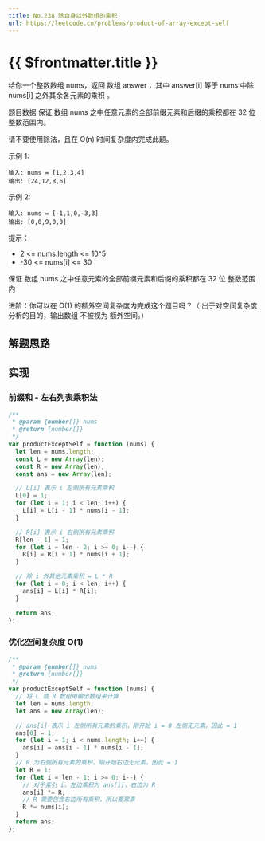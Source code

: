 ```yaml
---
title: No.238 除自身以外数组的乘积
url: https://leetcode.cn/problems/product-of-array-except-self
---
```


# <a class='!no-underline' :href="$frontmatter.url" target="_blank">{{ $frontmatter.title }}</a>

给你一个整数数组 nums，返回 数组 answer ，其中 answer\[i\] 等于 nums 中除 nums\[i\] 之外其余各元素的乘积 。

题目数据 保证 数组 nums 之中任意元素的全部前缀元素和后缀的乘积都在 32 位 整数范围内。

请不要使用除法，且在 O(n) 时间复杂度内完成此题。

示例 1:

```text
输入: nums = [1,2,3,4]
输出: [24,12,8,6]
```

示例 2:

```text
输入: nums = [-1,1,0,-3,3]
输出: [0,0,9,0,0]
```

提示：

- 2 <= nums.length <= 10^5
- -30 <= nums\[i\] <= 30

保证 数组 nums 之中任意元素的全部前缀元素和后缀的乘积都在 32 位 整数范围内

进阶：你可以在 O(1) 的额外空间复杂度内完成这个题目吗？（ 出于对空间复杂度分析的目的，输出数组 不被视为 额外空间。）

## 解题思路

## 实现

### 前缀和 - 左右列表乘积法

```js
/**
 * @param {number[]} nums
 * @return {number[]}
 */
var productExceptSelf = function (nums) {
  let len = nums.length;
  const L = new Array(len);
  const R = new Array(len);
  const ans = new Array(len);

  // L[i] 表示 i 左侧所有元素乘积
  L[0] = 1;
  for (let i = 1; i < len; i++) {
    L[i] = L[i - 1] * nums[i - 1];
  }

  // R[i] 表示 i 右侧所有元素乘积
  R[len - 1] = 1;
  for (let i = len - 2; i >= 0; i--) {
    R[i] = R[i + 1] * nums[i + 1];
  }

  // 除 i 外其他元素乘积 = L * R
  for (let i = 0; i < len; i++) {
    ans[i] = L[i] * R[i];
  }

  return ans;
};
```

### 优化空间复杂度 O(1)

```js
/**
 * @param {number[]} nums
 * @return {number[]}
 */
var productExceptSelf = function (nums) {
  // 将 L 或 R 数组用输出数组来计算
  let len = nums.length;
  let ans = new Array(len);

  // ans[i] 表示 i 左侧所有元素的乘积，刚开始 i = 0 左侧无元素，因此 = 1
  ans[0] = 1;
  for (let i = 1; i < nums.length; i++) {
    ans[i] = ans[i - 1] * nums[i - 1];
  }
  // R 为右侧所有元素的乘积，刚开始右边无元素，因此 = 1
  let R = 1;
  for (let i = len - 1; i >= 0; i--) {
    // 对于索引 i，左边乘积为 ans[i]，右边为 R
    ans[i] *= R;
    // R 需要包含右边所有乘积，所以要累乘
    R *= nums[i];
  }
  return ans;
};
```
